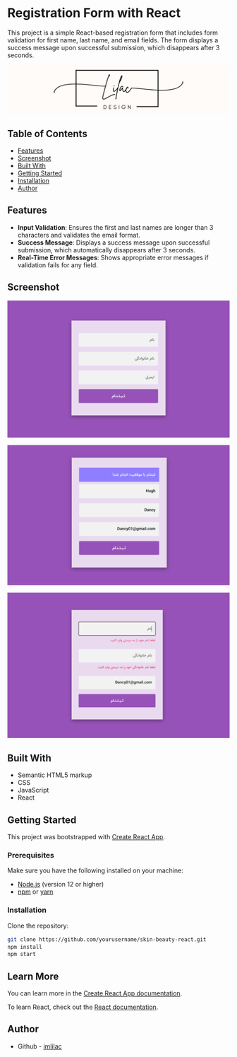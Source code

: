 # Registration Form with React

This project is a simple React-based registration form that includes form validation for first name, last name, and email fields. The form displays a success message upon successful submission, which disappears after 3 seconds.

![logo](https://github.com/imlilac/Daneshkar-js-hw-4-ToDoList/blob/main/assets/img/banner.jpg)

## Table of Contents

- [Features](#Features)
- [Screenshot](#screenshot)
- [Built With](#built-with)
- [Getting Started](#getting-started)
- [Installation](#installation)
- [Author](#author)


## Features

- **Input Validation**: Ensures the first and last names are longer than 3 characters and validates the email format.
- **Success Message**: Displays a success message upon successful submission, which automatically disappears after 3 seconds.
- **Real-Time Error Messages**: Shows appropriate error messages if validation fails for any field.
## Screenshot

![Screenshot](https://github.com/imlilac/Daneshkar-Form/blob/main/public/form-screenshot%20(3).png)

![Screenshot](https://github.com/imlilac/Daneshkar-Form/blob/main/public/form-screenshot%20(1).png)

![Screenshot](https://github.com/imlilac/Daneshkar-Form/blob/main/public/form-screenshot%20(2).png)

## Built With

- Semantic HTML5 markup
- CSS
- JavaScript
- React

## Getting Started

This project was bootstrapped with [Create React App](https://github.com/facebook/create-react-app).

### Prerequisites

Make sure you have the following installed on your machine:

- [Node.js](https://nodejs.org/) (version 12 or higher)
- [npm](https://www.npmjs.com/) or [yarn](https://yarnpkg.com/)

### Installation

 Clone the repository:
   ```bash
   git clone https://github.com/yourusername/skin-beauty-react.git
   npm install
   npm start
```

## Learn More

You can learn more in the [Create React App documentation](https://facebook.github.io/create-react-app/docs/getting-started).

To learn React, check out the [React documentation](https://reactjs.org/).

## Author

-  Github - [imlilac](https://github.com/imlilac)
